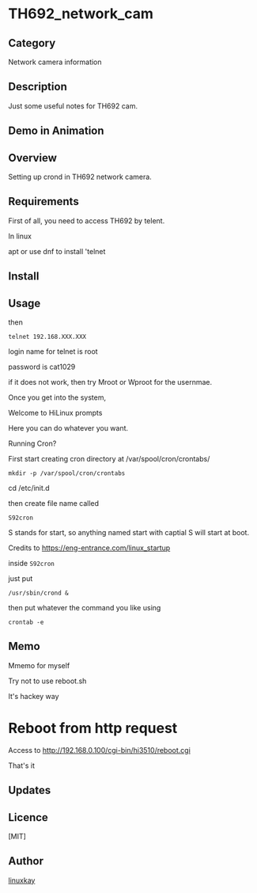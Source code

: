 # TH692_network_cam

## Category

Network camera information

## Description

Just some useful notes for TH692 cam.


## Demo in Animation

## Overview

Setting up crond in TH692 network camera.

## Requirements

First of all, you need to access TH692 by telent. 

In linux

apt or use dnf to install 'telnet


## Install

## Usage

then 

`telnet 192.168.XXX.XXX`

login name for telnet is root

password is cat1029


if it does not work, then try Mroot or Wproot for the usernmae. 


Once you get into the system,

Welcome to HiLinux prompts

Here you can do whatever you want.

Running Cron?

First start creating cron directory at /var/spool/cron/crontabs/

`mkdir -p /var/spool/cron/crontabs`


cd /etc/init.d

then create file name called

`S92cron`

S stands for start, so anything named start with captial S will start at boot.

Credits to https://eng-entrance.com/linux_startup

inside `S92cron`

just put

`/usr/sbin/crond &`

then put whatever the command you like using 

`crontab -e`


## Memo

Mmemo for myself

Try not to use reboot.sh

It's hackey way

# Reboot from http request

Access to http://192.168.0.100/cgi-bin/hi3510/reboot.cgi

That's it

## Updates

## Licence
[MIT]

## Author

[linuxkay](https://github.com/linuxkay)
